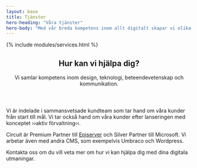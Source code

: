 ```yaml
---
layout: base
title: Tjänster
hero-heading: "Våra tjänster"
hero-body: "Med vår breda kompetens inom allt digitalt skapar vi olika webbtjänster - exempelvis <a class='js-text-01' href='/intranat'>intranät</a>, webbplatser, mobilappar, e-handel och webbaserade system."
---
```


{% include modules/services.html %}

<div class="section">
    <div class="section section-type-text">
        <article class="module-article">
            <header>
                <h2>Hur kan vi hjälpa dig?</h2>
                <span class="line"></span>
                <p>Vi samlar kompetens inom design, teknologi, beteendevetenskap och kommunikation.</p>
            </header>
            <main>
                <p>Vi är indelade i sammansvetsade kundteam som tar hand om våra kunder från start till mål. Vi tar också hand om våra kunder efter lanseringen med konceptet ››aktiv förvaltning‹‹.</p>
                <p>Circuit är Premium Partner till <a class='js-text-01' href='/www-jekyll/episerver/'>Episerver</a> och Silver Partner till Microsoft. Vi arbetar även med andra CMS, som exempelvis Umbraco och Wordpress.</p>
                <p>Kontakta oss om du vill veta mer om hur vi kan hjälpa dig med dina digitala utmaningar.</p>
            </main>
        </article>
    </div>
</div>
